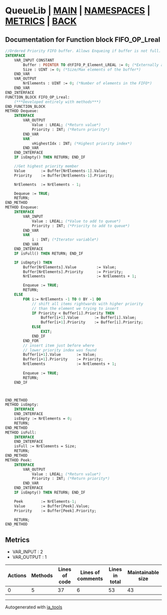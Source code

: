 # QueueLib | [MAIN] | [NAMESPACES] | [METRICS] | [BACK]  

## Documentation for Function block FIFO_OP_Lreal  

```pascal
//Ordered Priority FIFO buffer. Allows Enqueing if buffer is not full. Dequeues the highest priority elements first. Buffer is ordered from lowest to highest priority. e.g. 0 = Lowest priority  
INTERFACE
    VAR_INPUT CONSTANT
        Buffer : POINTER TO dtFIFO_P_Element_LREAL := 0; (*Externally allocated buffer. Must be in format ARRAY[0..N]. ! Block doesn't check for Null pointer*)
        Size : UINT := 0; (*Size/Max elements of the buffer*)
    END_VAR
    VAR_OUTPUT 
        NrElements : UINT := 0; (*Number of elements in the FIFO*)
    END_VAR
END_INTERFACE
FUNCTION_BLOCK FIFO_OP_Lreal:
    (***Developed entirely with methods***)
END_FUNCTION_BLOCK
METHOD Dequeue:
    INTERFACE
        VAR_OUTPUT 
            Value : LREAL; (*Return value*)
            Priority : INT; (*Return priority*)
        END_VAR
        VAR 
            vHighestIdx : INT; (*Highest priority index*)
        END_VAR
    END_INTERFACE
    IF isEmpty() THEN RETURN; END_IF

    //Get highest priority member
    Value       := Buffer[NrElements-1].Value;
    Priority    := Buffer[NrElements-1].Priority;

    NrElements  := NrElements - 1;

    Dequeue := TRUE;
    RETURN;
END_METHOD
METHOD Enqueue:
    INTERFACE
        VAR_INPUT 
            Value : LREAL; (*Value to add to queue*)
            Priority : INT; (*Priority to add to queue*)
        END_VAR
        VAR 
            i : INT; (*Iterator variable*)
        END_VAR
    END_INTERFACE
    IF isFull() THEN RETURN; END_IF

    IF isEmpty() THEN
        Buffer[NrElements].Value         := Value;
        Buffer[NrElements].Priority      := Priority;
        NrElements                       := NrElements + 1;

        Enqueue := TRUE;
        RETURN;
    ELSE
        FOR i:= NrElements -1 TO 0 BY -1 DO
            // shift all items rightwards with higher priority
            // than the element we trying to insert
            IF Priority < Buffer[i].Priority THEN
                Buffer[i+1].Value       := Buffer[i].Value;
                Buffer[i+1].Priority    := Buffer[i].Priority;
            ELSE
                EXIT;
            END_IF
        END_FOR
        // insert item just before where
        // lower priority index was found
        Buffer[i+1].Value       := Value;
        Buffer[i+1].Priority    := Priority;
        NrElements              := NrElements + 1;
                
        Enqueue := TRUE;
        RETURN;
    END_IF



END_METHOD
METHOD isEmpty:
    INTERFACE
    END_INTERFACE
    isEmpty := NrElements = 0;
    RETURN;
END_METHOD
METHOD isFull:
    INTERFACE
    END_INTERFACE
    isFull := NrElements = Size;
    RETURN;
END_METHOD
METHOD Peek:
    INTERFACE
        VAR_OUTPUT 
            Value : LREAL; (*Return value*)
            Priority : INT; (*Return priority*)
        END_VAR
    END_INTERFACE
    IF isEmpty() THEN RETURN; END_IF

    Peek        := NrElements-1;
    Value       := Buffer[Peek].Value;
    Priority    := Buffer[Peek].Priority;

    RETURN;
END_METHOD
```

## Metrics  

- VAR_INPUT : 2
- VAR_OUTPUT : 1

| Actions | Methods | Lines of code | Lines of comments | Lines in total | Maintainable size |
| ------- | ------- | ------------- | ----------------- | -------------- | ----------------- |
| 0 | 5 | 37 |6 |53 | 43 |

---
Autogenerated with [ia_tools](https://github.com/tkucic/ia_tools)  

[MAIN]: ../../../../index_st.md
[NAMESPACES]: ../../nsList_st.md
[METRICS]: ../../../metrics_st.md
[BACK]: ../nsMain_st.md
